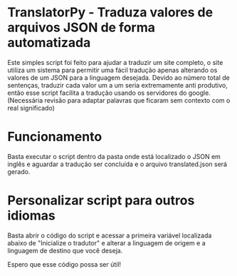 # TranslatorPy - Traduza valores de arquivos JSON de forma automatizada

Este simples script foi feito para ajudar a traduzir um site completo, o site utiliza um sistema para permitir uma fácil tradução apenas alterando os valores de um JSON para a linguagem desejada. Devido ao número total de sentenças, traduzir cada valor um a um seria extremamente anti produtivo, então esse script facilita a tradução usando os servidores do google. (Necessária revisão para adaptar palavras que ficaram sem contexto com o real significado)

# Funcionamento

Basta executar o script dentro da pasta onde está localizado o JSON em inglês e aguardar a tradução ser concluída e o arquivo translated.json será gerado.

# Personalizar script para outros idiomas

Basta abrir o código do script e acessar a primeira variável localizada abaixo de "Inicialize o tradutor" e alterar a linguagem de origem e a linguagem de destino que você deseja.

Espero que esse código possa ser útil!
